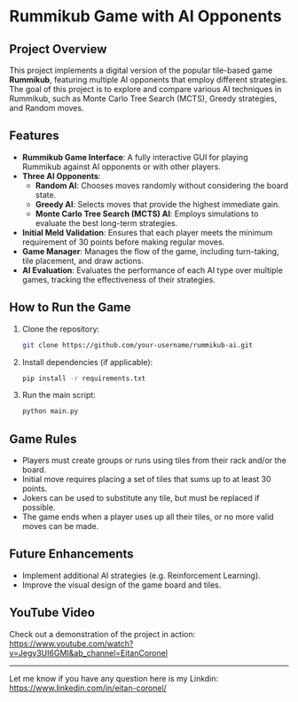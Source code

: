 # Rummikub Game with AI Opponents

## Project Overview

This project implements a digital version of the popular tile-based game **Rummikub**, featuring multiple AI opponents that employ different strategies. The goal of this project is to explore and compare various AI techniques in Rummikub, such as Monte Carlo Tree Search (MCTS), Greedy strategies, and Random moves.

## Features

- **Rummikub Game Interface**: A fully interactive GUI for playing Rummikub against AI opponents or with other players.
- **Three AI Opponents**:
  - **Random AI**: Chooses moves randomly without considering the board state.
  - **Greedy AI**: Selects moves that provide the highest immediate gain.
  - **Monte Carlo Tree Search (MCTS) AI**: Employs simulations to evaluate the best long-term strategies.
- **Initial Meld Validation**: Ensures that each player meets the minimum requirement of 30 points before making regular moves.
- **Game Manager**: Manages the flow of the game, including turn-taking, tile placement, and draw actions.
- **AI Evaluation**: Evaluates the performance of each AI type over multiple games, tracking the effectiveness of their strategies.

## How to Run the Game

1. Clone the repository:
   ```bash
   git clone https://github.com/your-username/rummikub-ai.git
   ```
2. Install dependencies (if applicable):
   ```bash
   pip install -r requirements.txt
   ```
3. Run the main script:
   ```bash
   python main.py
   ```

## Game Rules

- Players must create groups or runs using tiles from their rack and/or the board.
- Initial move requires placing a set of tiles that sums up to at least 30 points.
- Jokers can be used to substitute any tile, but must be replaced if possible.
- The game ends when a player uses up all their tiles, or no more valid moves can be made.

## Future Enhancements

- Implement additional AI strategies (e.g. Reinforcement Learning).
- Improve the visual design of the game board and tiles.

## YouTube Video

Check out a demonstration of the project in action: https://www.youtube.com/watch?v=Jegy3UI6GMI&ab_channel=EitanCoronel


---

Let me know if you have any question here is my Linkdin: https://www.linkedin.com/in/eitan-coronel/
